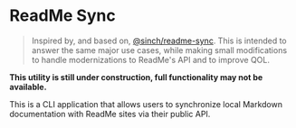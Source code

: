 # ReadMe Sync

> Inspired by, and based on, [@sinch/readme-sync](https://github.com/sinch/readme-sync). This is intended to answer the same major use cases, while making small modifications to handle modernizations to ReadMe's API and to improve QOL.

**This utility is still under construction, full functionality may not be available.**

This is a CLI application that allows users to synchronize local Markdown documentation with ReadMe sites via their public API.

